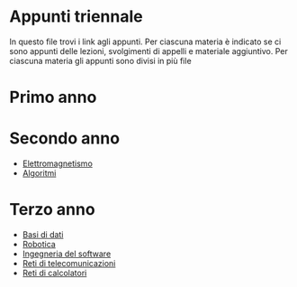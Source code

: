 # Appunti triennale

In questo file trovi i link agli appunti. 
Per ciascuna materia è indicato se ci sono appunti delle lezioni, svolgimenti di appelli e materiale aggiuntivo.
Per ciascuna materia gli appunti sono divisi in più file

# Primo anno

# Secondo anno
- [Elettromagnetismo](https://github.com/gaiabertolino/appunti/blob/1f559407050490a6ccd9cd4777e916290aa99504/elettromagnetismo.md)
- [Algoritmi](https://github.com/gaiabertolino/appunti/blob/ad5a631bcde5ff6847eb03f629327e136c18d60b/algoritmi.md)

# Terzo anno

- [Basi di dati](https://github.com/gaiabertolino/appunti/blob/fc5c97c6a90ac43f6a21953aa539e36e5f4660b7/basididati.md)
- [Robotica](https://github.com/gaiabertolino/appunti/blob/d5cd6ddd83fd83502e426917d5cef93c77b4e00b/robotica.md)
- [Ingegneria del software](https://github.com/gaiabertolino/appunti/blob/97735216be0ea89e4c8caf5f568deb9bc29d7962/ingdelsoftware.md)
- [Reti di telecomunicazioni](https://github.com/gaiabertolino/appunti/blob/d07ba011d3ecdbc22ccdb87a78ece8e788995c41/telecomunicazioni.md)
- [Reti di calcolatori](https://github.com/gaiabertolino/appunti/blob/e3ea8d5b7fb3a641baa63028ac5d4d3e668c69ba/retidicalcolatori.md)
